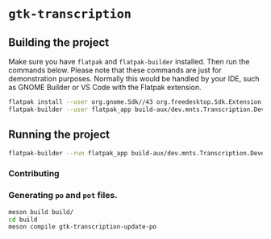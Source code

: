 # `gtk-transcription`

## Building the project

Make sure you have `flatpak` and `flatpak-builder` installed. Then run the commands below. Please note that these commands are just for demonstration purposes. Normally this would be handled by your IDE, such as GNOME Builder or VS Code with the Flatpak extension.

```sh
flatpak install --user org.gnome.Sdk//43 org.freedesktop.Sdk.Extension.rust-stable//22.08 org.gnome.Platform//43 org.freedesktop.Sdk.Extension.llvm14//22.08
flatpak-builder --user flatpak_app build-aux/dev.mnts.Transcription.Devel.json
```

## Running the project

```sh
flatpak-builder --run flatpak_app build-aux/dev.mnts.Transcription.Devel.json Transcription
```

### Contributing

### Generating `po` and `pot` files.

```sh
meson build build/
cd build
meson compile gtk-transcription-update-po
```

